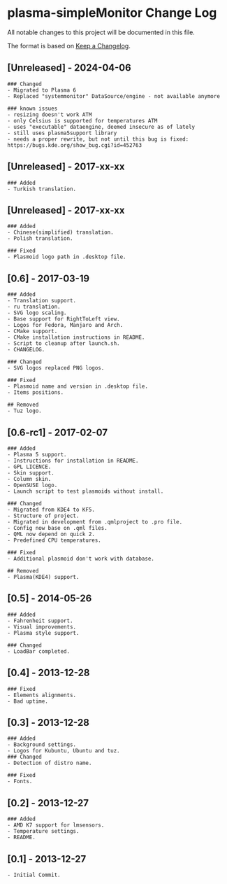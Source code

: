 # plasma-simpleMonitor Change Log
All notable changes to this project will be documented in this file.

The format is based on [Keep a Changelog](http://keepachangelog.com/).

## [Unreleased] - 2024-04-06
    ### Changed
    - Migrated to Plasma 6
    - Replaced "systemmonitor" DataSource/engine - not available anymore

    ### known issues
    - resizing doesn't work ATM
    - only Celsius is supported for temperatures ATM
    - uses "executable" dataengine, deemed insecure as of lately
    - still uses plasma5support library
    - needs a proper rewrite, but not until this bug is fixed: https://bugs.kde.org/show_bug.cgi?id=452763

## [Unreleased] - 2017-xx-xx
    ### Added
    - Turkish translation.

## [Unreleased] - 2017-xx-xx
    ### Added
    - Chinese(simplified) translation.
    - Polish translation.

    ### Fixed
    - Plasmoid logo path in .desktop file.

## [0.6] - 2017-03-19
    ### Added
    - Translation support.
    - ru translation.
    - SVG logo scaling.
    - Base support for RightToLeft view.
    - Logos for Fedora, Manjaro and Arch.
    - CMake support.
    - CMake installation instructions in README.
    - Script to cleanup after launch.sh.
    - CHANGELOG.

    ### Changed
    - SVG logos replaced PNG logos.

    ### Fixed
    - Plasmoid name and version in .desktop file.
    - Items positions.

    ## Removed
    - Tuz logo.

## [0.6-rc1] - 2017-02-07
    ### Added
    - Plasma 5 support.
    - Instructions for installation in README.
    - GPL LICENCE.
    - Skin support.
    - Column skin.
    - OpenSUSE logo.
    - Launch script to test plasmoids without install.

    ### Changed
    - Migrated from KDE4 to KF5.
    - Structure of project.
    - Migrated in development from .qmlproject to .pro file.
    - Config now base on .qml files.
    - QML now depend on quick 2.
    - Predefined CPU temperatures.

    ### Fixed
    - Additional plasmoid don't work with database.

    ## Removed
    - Plasma(KDE4) support.

## [0.5] - 2014-05-26
    ### Added
    - Fahrenheit support.
    - Visual improvements.
    - Plasma style support.

    ### Changed
    - LoadBar completed.

## [0.4] - 2013-12-28
    ### Fixed
    - Elements alignments.
    - Bad uptime.

## [0.3] - 2013-12-28
    ### Added
    - Background settings.
    - Logos for Kubuntu, Ubuntu and tuz.
    ### Changed
    - Detection of distro name.

    ### Fixed
    - Fonts.

## [0.2] - 2013-12-27
    ### Added
    - AMD K7 support for lmsensors.
    - Temperature settings.
    - README.

## [0.1] - 2013-12-27
    - Initial Commit.
